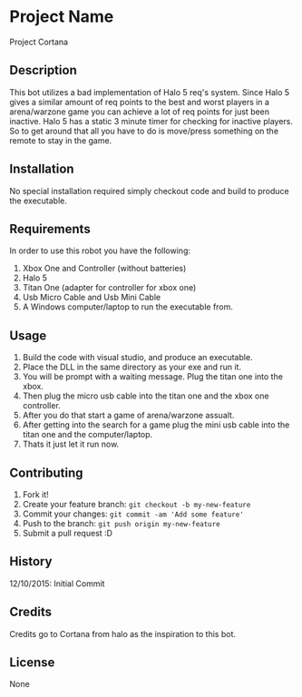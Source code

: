 # Project Name

Project Cortana

## Description

This bot utilizes a bad implementation of Halo 5 req's system. Since Halo 5 gives a similar amount of req points to the best and worst players in a arena/warzone game you can achieve a lot of req points for just been inactive. Halo 5 has a static 3 minute timer for checking for inactive players. So to get around that all you have to do is move/press something on the remote to stay in the game.

## Installation

No special installation required simply checkout code and build to produce the executable.

## Requirements

In order to use this robot you have the following:
1. Xbox One and Controller (without batteries)
2. Halo 5
3. Titan One (adapter for controller for xbox one)
4. Usb Micro Cable and Usb Mini Cable
5. A Windows computer/laptop to run the executable from.

## Usage

1. Build the code with visual studio, and produce an executable.
2. Place the DLL in the same directory as your exe and run it.
3. You will be prompt with a waiting message. Plug the titan one into the xbox.
4. Then plug the micro usb cable into the titan one and the xbox one controller.
5. After you do that start a game of arena/warzone assualt.
6. After getting into the search for a game plug the mini usb cable into the titan one and the computer/laptop.
7. Thats it just let it run now.

## Contributing

1. Fork it!
2. Create your feature branch: `git checkout -b my-new-feature`
3. Commit your changes: `git commit -am 'Add some feature'`
4. Push to the branch: `git push origin my-new-feature`
5. Submit a pull request :D

## History

12/10/2015: Initial Commit

## Credits

Credits go to Cortana from halo as the inspiration to this bot.

## License

None
